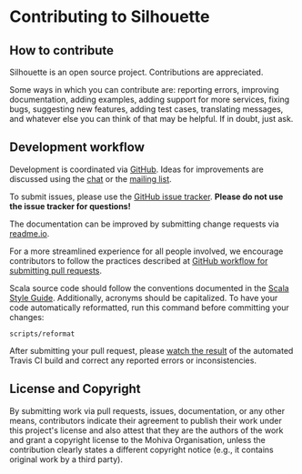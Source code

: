 Contributing to Silhouette
==========================

How to contribute
-----------------

Silhouette is an open source project. Contributions are appreciated.

Some ways in which you can contribute are: reporting errors, improving documentation, adding examples, adding support 
for more services, fixing bugs, suggesting new features, adding test cases, translating messages, and whatever else 
you can think of that may be helpful. If in doubt, just ask.


Development workflow
--------------------

Development is coordinated via [GitHub]. Ideas for improvements are discussed using the [chat] or the [mailing list].

To submit issues, please use the [GitHub issue tracker]. **Please do not use the issue tracker for questions!**

The documentation can be improved by submitting change requests via [readme.io].

For a more streamlined experience for all people involved, we encourage contributors to follow the practices described 
at [GitHub workflow for submitting pull requests].

Scala source code should follow the conventions documented in the [Scala Style Guide]. Additionally, acronyms should 
be capitalized. To have your code automatically reformatted, run this command before committing your changes:

    scripts/reformat

After submitting your pull request, please [watch the result] of the automated Travis CI build and correct any reported 
errors or inconsistencies.


License and Copyright
---------------------

By submitting work via pull requests, issues, documentation, or any other means, contributors indicate their agreement to 
publish their work under this project's license and also attest that they are the authors of the work and grant a 
copyright license to the Mohiva Organisation, unless the contribution clearly states a different copyright notice 
(e.g., it contains original work by a third party).


[GitHub]: https://github.com/mohiva/play-silhouette-persistence-reactivemongo
[GitHub issue tracker]: https://github.com/mohiva/play-silhouette-persistence-reactivemongo/issues
[GitHub workflow for submitting pull requests]: https://www.playframework.com/documentation/2.5.x/WorkingWithGit
[chat]: https://gitter.im/mohiva/play-silhouette
[mailing list]: https://groups.google.com/forum/#!forum/play-silhouette
[Scala Style Guide]: http://docs.scala-lang.org/style/
[watch the result]: https://travis-ci.org/mohiva/play-silhouette-persistence-reactivemongo/pull_requests
[readme.io]: http://silhouette.mohiva.com/
